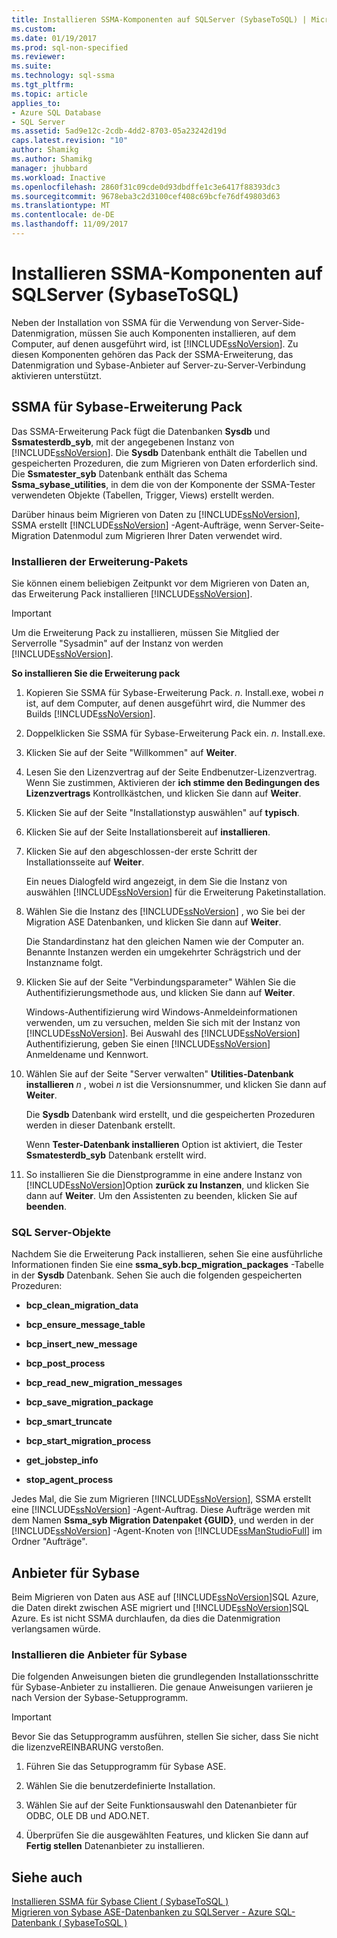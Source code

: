 ```yaml
---
title: Installieren SSMA-Komponenten auf SQLServer (SybaseToSQL) | Microsoft Docs
ms.custom: 
ms.date: 01/19/2017
ms.prod: sql-non-specified
ms.reviewer: 
ms.suite: 
ms.technology: sql-ssma
ms.tgt_pltfrm: 
ms.topic: article
applies_to:
- Azure SQL Database
- SQL Server
ms.assetid: 5ad9e12c-2cdb-4dd2-8703-05a23242d19d
caps.latest.revision: "10"
author: Shamikg
ms.author: Shamikg
manager: jhubbard
ms.workload: Inactive
ms.openlocfilehash: 2860f31c09cde0d93dbdffe1c3e6417f88393dc3
ms.sourcegitcommit: 9678eba3c2d3100cef408c69bcfe76df49803d63
ms.translationtype: MT
ms.contentlocale: de-DE
ms.lasthandoff: 11/09/2017
---
```

# <a name="installing-ssma-components-on-sql-server-sybasetosql"></a>Installieren SSMA-Komponenten auf SQLServer (SybaseToSQL)
Neben der Installation von SSMA für die Verwendung von Server-Side-Datenmigration, müssen Sie auch Komponenten installieren, auf dem Computer, auf denen ausgeführt wird, ist [!INCLUDE[ssNoVersion](../../includes/ssnoversion_md.md)]. Zu diesen Komponenten gehören das Pack der SSMA-Erweiterung, das Datenmigration und Sybase-Anbieter auf Server-zu-Server-Verbindung aktivieren unterstützt.  
  
## <a name="ssma-for-sybase-extension-pack"></a>SSMA für Sybase-Erweiterung Pack  
Das SSMA-Erweiterung Pack fügt die Datenbanken **Sysdb** und **Ssmatesterdb_syb**, mit der angegebenen Instanz von [!INCLUDE[ssNoVersion](../../includes/ssnoversion_md.md)]. Die **Sysdb** Datenbank enthält die Tabellen und gespeicherten Prozeduren, die zum Migrieren von Daten erforderlich sind. Die **Ssmatester_syb** Datenbank enthält das Schema **Ssma_sybase_utilities**, in dem die von der Komponente der SSMA-Tester verwendeten Objekte (Tabellen, Trigger, Views) erstellt werden.  
  
Darüber hinaus beim Migrieren von Daten zu [!INCLUDE[ssNoVersion](../../includes/ssnoversion_md.md)], SSMA erstellt [!INCLUDE[ssNoVersion](../../includes/ssnoversion_md.md)] -Agent-Aufträge, wenn Server-Seite-Migration Datenmodul zum Migrieren Ihrer Daten verwendet wird.  
  
### <a name="installing-the-extension-pack"></a>Installieren der Erweiterung-Pakets  
Sie können einem beliebigen Zeitpunkt vor dem Migrieren von Daten an, das Erweiterung Pack installieren [!INCLUDE[ssNoVersion](../../includes/ssnoversion_md.md)].  
  
> [!IMPORTANT]  
> Um die Erweiterung Pack zu installieren, müssen Sie Mitglied der Serverrolle "Sysadmin" auf der Instanz von werden [!INCLUDE[ssNoVersion](../../includes/ssnoversion_md.md)].  
  
**So installieren Sie die Erweiterung pack**  
  
1.  Kopieren Sie SSMA für Sybase-Erweiterung Pack. *n*. Install.exe, wobei  *n*  ist, auf dem Computer, auf denen ausgeführt wird, die Nummer des Builds [!INCLUDE[ssNoVersion](../../includes/ssnoversion_md.md)].  
  
2.  Doppelklicken Sie SSMA für Sybase-Erweiterung Pack ein. *n*. Install.exe.  
  
3.  Klicken Sie auf der Seite "Willkommen" auf **Weiter**.  
  
4.  Lesen Sie den Lizenzvertrag auf der Seite Endbenutzer-Lizenzvertrag. Wenn Sie zustimmen, Aktivieren der **ich stimme den Bedingungen des Lizenzvertrags** Kontrollkästchen, und klicken Sie dann auf **Weiter**.  
  
5.  Klicken Sie auf der Seite "Installationstyp auswählen" auf **typisch**.  
  
6.  Klicken Sie auf der Seite Installationsbereit auf **installieren**.  
  
7.  Klicken Sie auf den abgeschlossen-der erste Schritt der Installationsseite auf **Weiter**.  
  
    Ein neues Dialogfeld wird angezeigt, in dem Sie die Instanz von auswählen [!INCLUDE[ssNoVersion](../../includes/ssnoversion_md.md)] für die Erweiterung Paketinstallation.  
  
8.  Wählen Sie die Instanz des [!INCLUDE[ssNoVersion](../../includes/ssnoversion_md.md)] , wo Sie bei der Migration ASE Datenbanken, und klicken Sie dann auf **Weiter**.  
  
    Die Standardinstanz hat den gleichen Namen wie der Computer an. Benannte Instanzen werden ein umgekehrter Schrägstrich und der Instanzname folgt.  
  
9. Klicken Sie auf der Seite "Verbindungsparameter" Wählen Sie die Authentifizierungsmethode aus, und klicken Sie dann auf **Weiter**.  
  
    Windows-Authentifizierung wird Windows-Anmeldeinformationen verwenden, um zu versuchen, melden Sie sich mit der Instanz von [!INCLUDE[ssNoVersion](../../includes/ssnoversion_md.md)]. Bei Auswahl des [!INCLUDE[ssNoVersion](../../includes/ssnoversion_md.md)] Authentifizierung, geben Sie einen [!INCLUDE[ssNoVersion](../../includes/ssnoversion_md.md)] Anmeldename und Kennwort.  
  
10. Wählen Sie auf der Seite "Server verwalten" **Utilities-Datenbank installieren**  *n* , wobei  *n*  ist die Versionsnummer, und klicken Sie dann auf **Weiter**.  
  
    Die **Sysdb** Datenbank wird erstellt, und die gespeicherten Prozeduren werden in dieser Datenbank erstellt.  
  
    Wenn **Tester-Datenbank installieren** Option ist aktiviert, die Tester **Ssmatesterdb_syb** Datenbank erstellt wird.  
  
11. So installieren Sie die Dienstprogramme in eine andere Instanz von [!INCLUDE[ssNoVersion](../../includes/ssnoversion_md.md)]Option **zurück zu Instanzen**, und klicken Sie dann auf **Weiter**. Um den Assistenten zu beenden, klicken Sie auf **beenden**.  
  
### <a name="sql-server-database-objects"></a>SQL Server-Objekte  
Nachdem Sie die Erweiterung Pack installieren, sehen Sie eine ausführliche Informationen finden Sie eine **ssma_syb.bcp_migration_packages** -Tabelle in der **Sysdb** Datenbank. Sehen Sie auch die folgenden gespeicherten Prozeduren:  
  
-   **bcp_clean_migration_data**  
  
-   **bcp_ensure_message_table**  
  
-   **bcp_insert_new_message**  
  
-   **bcp_post_process**  
  
-   **bcp_read_new_migration_messages**  
  
-   **bcp_save_migration_package**  
  
-   **bcp_smart_truncate**  
  
-   **bcp_start_migration_process**  
  
-   **get_jobstep_info**  
  
-   **stop_agent_process**  
  
Jedes Mal, die Sie zum Migrieren [!INCLUDE[ssNoVersion](../../includes/ssnoversion_md.md)], SSMA erstellt eine [!INCLUDE[ssNoVersion](../../includes/ssnoversion_md.md)] -Agent-Auftrag. Diese Aufträge werden mit dem Namen **Ssma_syb Migration Datenpaket {GUID}**, und werden in der [!INCLUDE[ssNoVersion](../../includes/ssnoversion_md.md)] -Agent-Knoten von [!INCLUDE[ssManStudioFull](../../includes/ssmanstudiofull_md.md)] im Ordner "Aufträge".  
  
## <a name="sybase-providers"></a>Anbieter für Sybase  
Beim Migrieren von Daten aus ASE auf [!INCLUDE[ssNoVersion](../../includes/ssnoversion_md.md)]SQL Azure, die Daten direkt zwischen ASE migriert und [!INCLUDE[ssNoVersion](../../includes/ssnoversion_md.md)]SQL Azure. Es ist nicht SSMA durchlaufen, da dies die Datenmigration verlangsamen würde.  
  
### <a name="installing-the-sybase-providers"></a>Installieren die Anbieter für Sybase  
Die folgenden Anweisungen bieten die grundlegenden Installationsschritte für Sybase-Anbieter zu installieren. Die genaue Anweisungen variieren je nach Version der Sybase-Setupprogramm.  
  
> [!IMPORTANT]  
> Bevor Sie das Setupprogramm ausführen, stellen Sie sicher, dass Sie nicht die lizenzveREINBARUNG verstoßen.  
  
1.  Führen Sie das Setupprogramm für Sybase ASE.  
  
2.  Wählen Sie die benutzerdefinierte Installation.  
  
3.  Wählen Sie auf der Seite Funktionsauswahl den Datenanbieter für ODBC, OLE DB und ADO.NET.  
  
4.  Überprüfen Sie die ausgewählten Features, und klicken Sie dann auf **Fertig stellen** Datenanbieter zu installieren.  
  
## <a name="see-also"></a>Siehe auch  
[Installieren SSMA für Sybase Client &#40; SybaseToSQL &#41;](../../ssma/sybase/installing-ssma-for-sybase-client-sybasetosql.md)  
[Migrieren von Sybase ASE-Datenbanken zu SQLServer - Azure SQL-Datenbank &#40; SybaseToSQL &#41;](../../ssma/sybase/migrating-sybase-ase-databases-to-sql-server-azure-sql-db-sybasetosql.md)  
  
